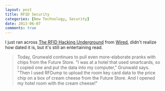 ```yaml
---
layout: post
title: RFID Security
categories: [New Technology, Security]
date: 2013-06-07
comments: true
---
```

I just ran across [The RFID Hacking Underground](http://www.wired.com/wired/archive/14.05/rfid.html) from
[Wired](http://www.wired.com/), didn't realize how dated it is, but it's still an entertaining read.

> Today, Grunwald continues to pull even more-elaborate pranks with chips from the Future Store. 
> "I was at a hotel that used smartcards, so I copied one and put the data into my computer," Grunwald says. 
> "Then I used RFDump to upload the room key card data to the price chip on a box of cream cheese from the Future Store.
> And I opened my hotel room with the cream cheese!"
